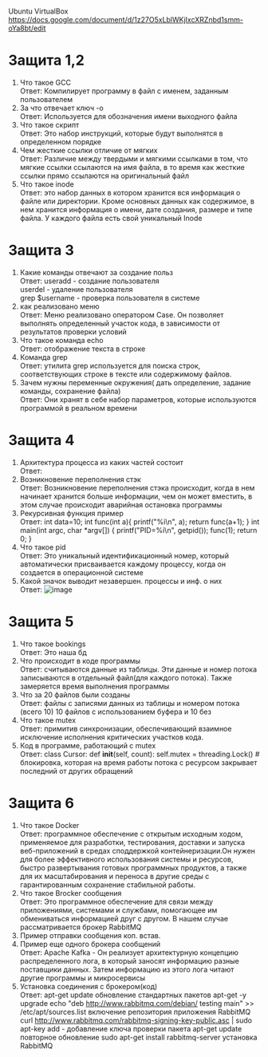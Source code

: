 <br>Ubuntu VirtualBox
https://docs.google.com/document/d/1z27O5xLblWKjIxcXRZnbd1smm-oYa8bt/edit

# Защита 1,2
1. Что такое GCC<br>
Ответ: Компилирует программу в файл с именем, заданным пользователем
2. За что отвечает ключ -o<br>
Ответ: Используется для обозначения имени выходного файла
3. Что такое скрипт<br>
Ответ: Это набор инструкций, которые будут выполнятся в определенном порядке
4. Чем жесткие ссылки отличие от мягких<br>
Ответ: Различие между твердыми и мягкими ссылками в том, что мягкие ссылки ссылаются на имя файла, в то время как жесткие ссылки прямо ссылаются на оригинальный файл
5. Что такое inode<br>
Ответ: это набор данных в котором хранится вся информация о файле или директории. Кроме основных данных как содержимое, в нем хранится информация о имени, дате создания, размере и типе файла. У каждого файла есть свой уникальный Inode
# Защита 3
1. Какие команды отвечают за создание польз<br>
Ответ: useradd - создание пользователя<br>
       userdel - удаление пользователя<br>
       grep $username - проверка пользователя в системе<br>
2. как реализовано меню<br>
Ответ: Меню реализовано оператором Case. Он позволяет выполнять определенный участок кода, в зависимости от результатов проверки условий
3. Что такое команда echo<br>
Ответ: отображение текста в строке
4. Команда grep<br>
Ответ: утилита grep используется для поиска строк, соответствующих строке в тексте или содержимому файлов.
5. Зачем нужны переменные окружения( дать определение, задание команды, сохранение файла)<br>
Ответ: Они хранят в себе набор параметров, которые используются программой в реальном времени 
# Защита 4
1. Архитектура процесса из каких частей состоит<br>
Ответ:
2. Возникновение переполнения стэк<br>
Ответ: Возникновение переполнения стэка происходит, когда в нем начинает хранится больше информации, чем он может вместить, в этом случае происходит аварийная остановка программы
3. Рекурсивная функция пример<br>
Ответ: 
int data=10;
int func(int a){
	printf("%i\n", a);
	return func(a+1);
}
int main(int argc, char *argv[])
{
	printf("PID=%i\n", getpid());
	func(1);
	return 0;
}
4. Что такое pid<br>
Ответ: Это уникальный идентификационный номер, который автоматически присваивается каждому процессу, когда он создается в операционной системе
5. Какой значок выводит незавершен. процессы и инф. о них<br>
Ответ: ![image](https://user-images.githubusercontent.com/90219892/159552075-6c1d2ed9-2ef3-44e8-b3af-ef83764ca884.png)
# Защита 5
1. Что такое bookings<br>
Ответ: Это наша бд
2. Что происходит в коде программы<br>
Ответ: считываются данные из таблицы. Эти данные и номер потока записываются в отдельный файл(для каждого потока). Также замеряется время выполнения программы
3. Что за 20 файлов были созданы<br>
Ответ: файлы с записями данных из таблицы и номером потока (всего 10) 10 файлов с использованием буфера и 10 без
4. Что такое mutex<br>
Ответ: примитив синхронизации, обеспечивающий взаимное исключение исполнения критических участков кода.
5. Код в программе, работающий с mutex<br>
Ответ: class Cursor:
    def __init__(self, count):
        self.mutex = threading.Lock() # блокировка, которая на время работы потока с ресурсом закрывает последний от других обращений
# Защита 6
1. Что такое Docker<br>
Ответ: программное обеспечение с открытым исходным ходом, применяемое для разработки, тестирования, доставки и запуска веб-приложений в средах споддержкой контейнеризации.Он нужен для более эффективного использования системы и ресурсов, быстро развертывания готовых программных продуктов, а также для их масштабирования и переноса в другие среды с гарантированным сохранение стабильной работы.
2. Что такое Brocker сообщения<br>
Ответ: Это программное обеспечение для связи между приложениями, системами и службами, помогающее им обмениваться информацией друг с другом. В нашем случае рассматривается брокер RabbitMQ
3. Пример отправки сообщения коп. встав.<br>
4. Пример еще одного брокера сообщений<br>
Ответ: Apache Kafka -  Он реализует архитектурную концепцию распределенного лога, в который заносят информацию разные поставщики данных. Затем информацию из этого лога читают другие программы и микросервисы
5. Установка соединения с брокером(код)<br>
Ответ: 
apt-get    update обновление стандартных пакетов
apt-get -y upgrade
echo "deb http://www.rabbitmq.com/debian/ testing main" >> /etc/apt/sources.list включение репозитория приложения RabbitMQ
curl http://www.rabbitmq.com/rabbitmq-signing-key-public.asc | sudo apt-key add - добавление ключа проверки пакета
apt-get update повторное обновление
sudo apt-get install rabbitmq-server установка RabbitMQ

